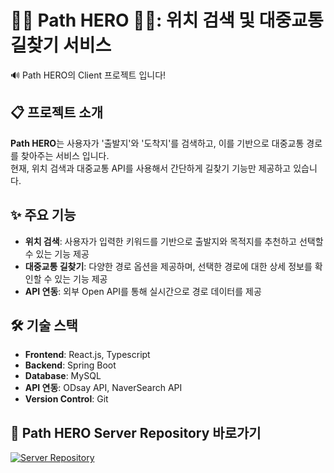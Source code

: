 # 🦸‍♀️ Path HERO 🦸‍♂️: 위치 검색 및 대중교통 길찾기 서비스
🔊 Path HERO의 Client 프로젝트 입니다!

## 📋 프로젝트 소개 
**Path HERO**는 사용자가 '출발지'와 '도착지'를 검색하고, 이를 기반으로 대중교통 경로를 찾아주는 서비스 입니다.<br/>
현재, 위치 검색과 대중교통 API를 사용해서 간단하게 길찾기 기능만 제공하고 있습니다. <br/>

## ✨ 주요 기능 
- **위치 검색**: 사용자가 입력한 키워드를 기반으로 출발지와 목적지를 추천하고 선택할 수 있는 기능 제공
- **대중교통 길찾기**: 다양한 경로 옵션을 제공하며, 선택한 경로에 대한 상세 정보를 확인할 수 있는 기능 제공
- **API 연동**: 외부 Open API를 통해 실시간으로 경로 데이터를 제공<br/>


## 🛠️ 기술 스택 
- **Frontend**: React.js, Typescript
- **Backend**: Spring Boot
- **Database**: MySQL
- **API 연동**: ODsay API, NaverSearch API
- **Version Control**: Git


## 🔗 Path HERO Server Repository 바로가기
[![Server Repository](https://img.shields.io/badge/Server%20Repo-GitHub-blue?style=for-the-badge&logo=github)](https://github.com/your-repo/backend-path-hero)
